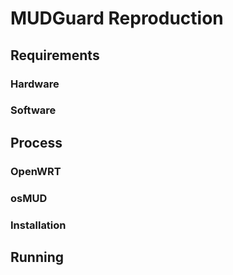 # MUDGuard Reproduction

## Requirements

### Hardware

### Software

## Process

### OpenWRT

### osMUD

### Installation

## Running
